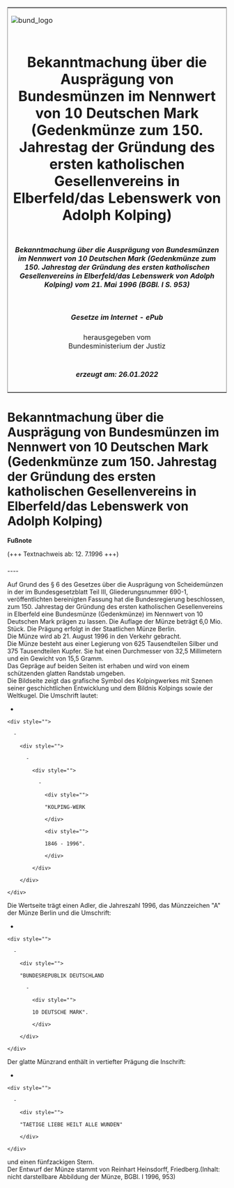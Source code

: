 <span id="DECKBLATT.html"></span>

<table border="0" frame="border" width="100%">

<tr valign="top">

<td align="left">

![bund\_logo](BfJ_2021_Web_de_de.gif)

</td>

<td align="right">

 

</td>

</tr>

<tr align="center" valign="middle">

<td colspan="2">

# Bekanntmachung über die Ausprägung von Bundesmünzen im Nennwert von 10 Deutschen Mark (Gedenkmünze zum 150. Jahrestag der Gründung des ersten katholischen Gesellenvereins in Elberfeld/das Lebenswerk von Adolph Kolping)

</td>

</tr>

<tr align="center" valign="middle">

<td colspan="2">

##### Bekanntmachung über die Ausprägung von Bundesmünzen im Nennwert von 10 Deutschen Mark (Gedenkmünze zum 150. Jahrestag der Gründung des ersten katholischen Gesellenvereins in Elberfeld/das Lebenswerk von Adolph Kolping) vom 21. Mai 1996 (BGBl. I S. 953)

</td>

</tr>

<tr align="center" valign="middle">

<td colspan="2">

  
  

##### Gesetze im Internet - ePub  
  
herausgegeben vom  
Bundesministerium der Justiz

</td>

</tr>

<tr align="center" valign="bottom">

<td colspan="2">

  
  

##### erzeugt am: 26.01.2022

</td>

</tr>

</table>

<span id="BJNR095300996.html"></span>

# Bekanntmachung über die Ausprägung von Bundesmünzen im Nennwert von 10 Deutschen Mark (Gedenkmünze zum 150. Jahrestag der Gründung des ersten katholischen Gesellenvereins in Elberfeld/das Lebenswerk von Adolph Kolping)

<div>

  
**Fußnote**

<div class="jnhtml">

<div>

<div class="jurAbsatz">

(+++ Textnachweis ab: 12. 7.1996 +++)

</div>

</div>

</div>

</div>

<span id="BJNR095300996BJNE000100310.html"></span>

###   
\----

<div>

<div class="jnhtml">

<div>

<div class="jurAbsatz">

Auf Grund des § 6 des Gesetzes über die Ausprägung von Scheidemünzen in
der im Bundesgesetzblatt Teil III, Gliederungsnummer 690-1,
veröffentlichten bereinigten Fassung hat die Bundesregierung
beschlossen, zum 150. Jahrestag der Gründung des ersten katholischen
Gesellenvereins in Elberfeld eine Bundesmünze (Gedenkmünze) im Nennwert
von 10 Deutschen Mark prägen zu lassen. Die Auflage der Münze beträgt
6,0 Mio. Stück. Die Prägung erfolgt in der Staatlichen Münze Berlin.  
Die Münze wird ab 21. August 1996 in den Verkehr gebracht.  
Die Münze besteht aus einer Legierung von 625 Tausendteilen Silber und
375 Tausendteilen Kupfer. Sie hat einen Durchmesser von 32,5 Millimetern
und ein Gewicht von 15,5 Gramm.  
Das Gepräge auf beiden Seiten ist erhaben und wird von einem schützenden
glatten Randstab umgeben.  
Die Bildseite zeigt das grafische Symbol des Kolpingwerkes mit Szenen
seiner geschichtlichen Entwicklung und dem Bildnis Kolpings sowie der
Weltkugel. Die Umschrift lautet:

  - 
    
    <div style="">
    
      - 
        
        <div style="">
        
          - 
            
            <div style="">
            
              - 
                
                <div style="">
                
                "KOLPING-WERK
                
                </div>
                
                <div style="">
                
                1846 - 1996".
                
                </div>
            
            </div>
        
        </div>
    
    </div>

Die Wertseite trägt einen Adler, die Jahreszahl 1996, das Münzzeichen
"A" der Münze Berlin und die Umschrift:

  - 
    
    <div style="">
    
      - 
        
        <div style="">
        
        "BUNDESREPUBLIK DEUTSCHLAND
        
          - 
            
            <div style="">
            
            10 DEUTSCHE MARK".
            
            </div>
        
        </div>
    
    </div>

Der glatte Münzrand enthält in vertiefter Prägung die Inschrift:

  - 
    
    <div style="">
    
      - 
        
        <div style="">
        
        "TAETIGE LIEBE HEILT ALLE WUNDEN"
        
        </div>
    
    </div>

und einen fünfzackigen Stern.  
Der Entwurf der Münze stammt von Reinhart Heinsdorff, Friedberg.(Inhalt:
nicht darstellbare Abbildung der Münze, BGBl. I 1996, 953)

</div>

</div>

</div>

</div>
